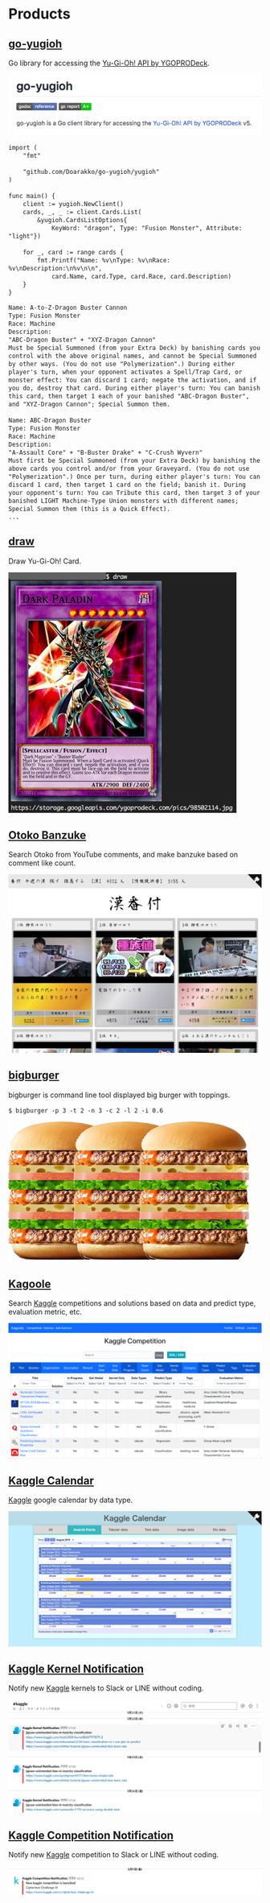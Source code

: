 # Products

## [go-yugioh](https://github.com/Doarakko/go-yugioh)

Go library for accessing the [Yu-Gi-Oh! API by YGOPRODeck](https://db.ygoprodeck.com/api-guide/).

[![go yugioh github](/img/go-yugioh-github.png)](https://github.com/Doarakko/go-yugioh)

```
import (
	"fmt"

	"github.com/Doarakko/go-yugioh/yugioh"
)

func main() {
	client := yugioh.NewClient()
	cards, _, _ := client.Cards.List(
		&yugioh.CardsListOptions{
			KeyWord: "dragon", Type: "Fusion Monster", Attribute: "light"})

	for _, card := range cards {
		fmt.Printf("Name: %v\nType: %v\nRace: %v\nDescription:\n%v\n\n",
			card.Name, card.Type, card.Race, card.Description)
	}
}
```

```
Name: A-to-Z-Dragon Buster Cannon
Type: Fusion Monster
Race: Machine
Description:
"ABC-Dragon Buster" + "XYZ-Dragon Cannon"
Must be Special Summoned (from your Extra Deck) by banishing cards you control with the above original names, and cannot be Special Summoned by other ways. (You do not use "Polymerization".) During either player's turn, when your opponent activates a Spell/Trap Card, or monster effect: You can discard 1 card; negate the activation, and if you do, destroy that card. During either player's turn: You can banish this card, then target 1 each of your banished "ABC-Dragon Buster", and "XYZ-Dragon Cannon"; Special Summon them.

Name: ABC-Dragon Buster
Type: Fusion Monster
Race: Machine
Description:
"A-Assault Core" + "B-Buster Drake" + "C-Crush Wyvern"
Must first be Special Summoned (from your Extra Deck) by banishing the above cards you control and/or from your Graveyard. (You do not use "Polymerization".) Once per turn, during either player's turn: You can discard 1 card, then target 1 card on the field; banish it. During your opponent's turn: You can Tribute this card, then target 3 of your banished LIGHT Machine-Type Union monsters with different names; Special Summon them (this is a Quick Effect).
...
```

## [draw](https://github.com/Doarakko/draw)

Draw Yu-Gi-Oh! Card.

[![draw sample](/img/draw-sample.png)](https://github.com/Doarakko/draw)

## [Otoko Banzuke](https://otoko-banzuke.herokuapp.com)

Search Otoko from YouTube comments, and make banzuke based on comment like count.

[![Otoko Banzuke sample](/img/otoko-banzuke-sample.jpg)](https://otoko-banzuke.herokuapp.com)

## [bigburger](https://github.com/Doarakko/bigburger)

bigburger is command line tool displayed big burger with toppings.

```
$ bigburger -p 3 -t 2 -n 3 -c 2 -l 2 -i 0.6
```

[![bigburger sample](https://github.com/Doarakko/bigburger/raw/master/example.png)](https://github.com/Doarakko/bigburger)

## [Kagoole](https://kagoole.herokuapp.com)

Search [Kaggle](https://kaggle.com) competitions and solutions based on data and predict type, evaluation metric, etc.

[![Kagoole sample](/img/kagoole-sample.jpg)](https://kagoole.herokuapp.com)

## [Kaggle Calendar](https://kaggle-calendar.herokuapp.com)

[Kaggle](https://kaggle.com) google calendar by data type.

[![Kaggle Calendar sample](/img/kaggle-calendar-sample.jpg)](https://kaggle-calendar.herokuapp.com)

## [Kaggle Kernel Notification](https://github.com/Doarakko/kaggle-kernel-notification)

Notify new [Kaggle](https://kaggle.com) kernels to Slack or LINE without coding.

[![Kaggle Kernel Notification sample](/img/kaggle-kernel-notification-sample.jpg)](<(https://github.com/Doarakko/kaggle-kernel-notification)>)

## [Kaggle Competition Notification](https://github.com/Doarakko/kaggle-competition-notification)

Notify new [Kaggle](https://kaggle.com) competition to Slack or LINE without coding.

[![Kaggle Competition Notification sample](/img/kaggle-competition-notification-sample.jpg)](https://github.com/Doarakko/kaggle-competition-notification)
